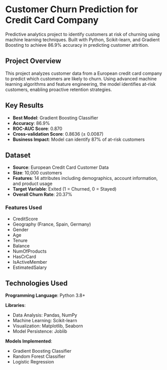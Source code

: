 # Customer Churn Prediction for Credit Card Company

Predictive analytics project to identify customers at risk of churning using machine learning techniques. Built with Python, Scikit-learn, and Gradient Boosting to achieve 86.9% accuracy in predicting customer attrition.

## Project Overview

This project analyzes customer data from a European credit card company to predict which customers are likely to churn. Using advanced machine learning algorithms and feature engineering, the model identifies at-risk customers, enabling proactive retention strategies.

## Key Results

- **Best Model**: Gradient Boosting Classifier
- **Accuracy**: 86.9%
- **ROC-AUC Score**: 0.870
- **Cross-validation Score**: 0.8636 (± 0.0087)
- **Business Impact**: Model can identify 87% of at-risk customers

## Dataset

- **Source**: European Credit Card Customer Data
- **Size**: 10,000 customers
- **Features**: 14 attributes including demographics, account information, and product usage
- **Target Variable**: Exited (1 = Churned, 0 = Stayed)
- **Overall Churn Rate**: 20.37%

### Features Used
- CreditScore
- Geography (France, Spain, Germany)
- Gender
- Age
- Tenure
- Balance
- NumOfProducts
- HasCrCard
- IsActiveMember
- EstimatedSalary

## Technologies Used

**Programming Language**: Python 3.8+

**Libraries**:
- Data Analysis: Pandas, NumPy
- Machine Learning: Scikit-learn
- Visualization: Matplotlib, Seaborn
- Model Persistence: Joblib

**Models Implemented**:
- Gradient Boosting Classifier
- Random Forest Classifier
- Logistic Regression


